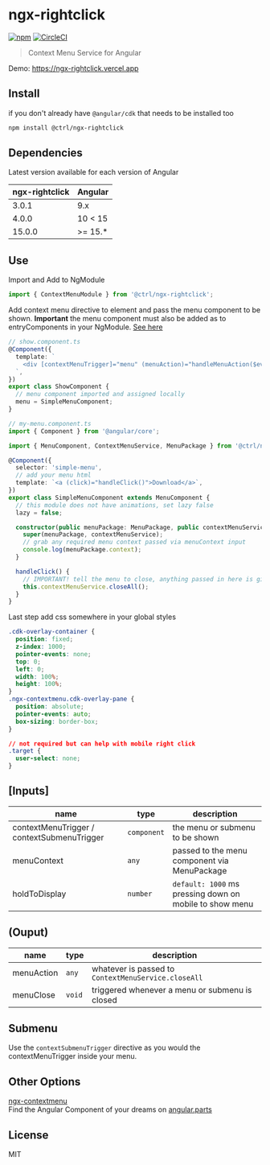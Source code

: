 # ngx-rightclick

[![npm](https://badge.fury.io/js/%40ctrl%2Fngx-rightclick.svg)](https://www.npmjs.org/package/@ctrl/ngx-rightclick)
[![CircleCI](https://circleci.com/gh/scttcper/ngx-rightclick.svg?style=svg)](https://circleci.com/gh/scttcper/ngx-rightclick)

> Context Menu Service for Angular

Demo: https://ngx-rightclick.vercel.app

## Install

if you don't already have `@angular/cdk` that needs to be installed too

```sh
npm install @ctrl/ngx-rightclick
```

## Dependencies

Latest version available for each version of Angular

| ngx-rightclick | Angular |
| -------------- | ------- |
| 3.0.1          | 9.x     |
| 4.0.0          | 10 < 15 |
| 15.0.0         | >= 15.* |

## Use

Import and Add to NgModule

```ts
import { ContextMenuModule } from '@ctrl/ngx-rightclick';
```

Add context menu directive to element and pass the menu component to be shown. **Important** the menu component must also be added as to entryComponents in your NgModule. [See here](https://github.com/scttcper/ngx-rightclick/blob/2d9d0430e1e762e202d39dbad79da6bdaea1db23/src/app/app.module.ts#L47-L53)

```ts
// show.component.ts
@Component({
  template: `
    <div [contextMenuTrigger]="menu" (menuAction)="handleMenuAction($event)">Right Click</div>
  `,
})
export class ShowComponent {
  // menu component imported and assigned locally
  menu = SimpleMenuComponent;
}
```

```ts
// my-menu.component.ts
import { Component } from '@angular/core';

import { MenuComponent, ContextMenuService, MenuPackage } from '@ctrl/ngx-rightclick';

@Component({
  selector: 'simple-menu',
  // add your menu html
  template: `<a (click)="handleClick()">Download</a>`,
})
export class SimpleMenuComponent extends MenuComponent {
  // this module does not have animations, set lazy false
  lazy = false;

  constructor(public menuPackage: MenuPackage, public contextMenuService: ContextMenuService) {
    super(menuPackage, contextMenuService);
    // grab any required menu context passed via menuContext input
    console.log(menuPackage.context);
  }

  handleClick() {
    // IMPORTANT! tell the menu to close, anything passed in here is given to (menuAction)
    this.contextMenuService.closeAll();
  }
}
```

Last step add css somewhere in your global styles

```css
.cdk-overlay-container {
  position: fixed;
  z-index: 1000;
  pointer-events: none;
  top: 0;
  left: 0;
  width: 100%;
  height: 100%;
}
.ngx-contextmenu.cdk-overlay-pane {
  position: absolute;
  pointer-events: auto;
  box-sizing: border-box;
}

// not required but can help with mobile right click
.target {
  user-select: none;
}
```

## [Inputs]

| name                                       | type        | description                                             |
| ------------------------------------------ | ----------- | ------------------------------------------------------- |
| contextMenuTrigger / contextSubmenuTrigger | `component` | the menu or submenu to be shown                         |
| menuContext                                | `any`       | passed to the menu component via MenuPackage            |
| holdToDisplay                              | `number`    | `default: 1000` ms pressing down on mobile to show menu |

## (Ouput)

| name       | type   | description                                         |
| ---------- | ------ | --------------------------------------------------- |
| menuAction | `any`  | whatever is passed to `ContextMenuService.closeAll` |
| menuClose  | `void` | triggered whenever a menu or submenu is closed      |

## Submenu

Use the `contextSubmenuTrigger` directive as you would the contextMenuTrigger inside your menu.

## Other Options

[ngx-contextmenu](https://github.com/isaacplmann/ngx-contextmenu)  
Find the Angular Component of your dreams on [angular.parts](https://angular.parts/)

## License

MIT
